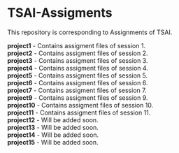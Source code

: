 # TSAI-Assigments
This repository is corresponding to Assignments of TSAI.

**project1** - Contains assigment files of session 1.\
**project2** - Contains assigment files of session 2.\
**project3** - Contains assigment files of session 3.\
**project4** - Contains assigment files of session 4.\
**project5** - Contains assigment files of session 5.\
**project6** - Contains assigment files of session 6.\
**project7** - Contains assigment files of session 7.\
**project9** - Contains assigment files of session 9.\
**project10** - Contains assigment files of session 10.\
**project11** - Contains assigment files of session 11.\
**project12** - Will be added soon.\
**project13** - Will be added soon.\
**project14** - Will be added soon.\
**project15** - Will be added soon.

